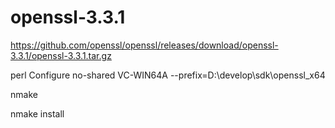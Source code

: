 # openssl-3.3.1

https://github.com/openssl/openssl/releases/download/openssl-3.3.1/openssl-3.3.1.tar.gz

perl Configure no-shared VC-WIN64A --prefix=D:\develop\sdk\openssl_x64

nmake

nmake install

